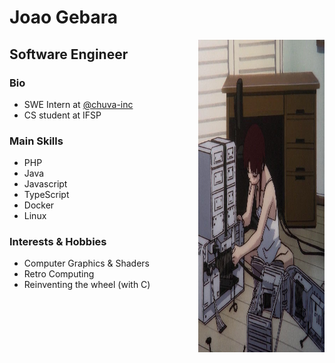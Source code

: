 # Joao Gebara

<div>
    <img align="right" src="index.jpeg" width="40%" height="500px">
</div>

<div style="">
    <h2>Software Engineer</h3>
    <h3>Bio</h3>
    <ul>
        <li>SWE Intern at <a href="https://chuva.net.br/">@chuva-inc</a></li>
        <li>CS student at IFSP</li>
    </ul>
    <h3>Main Skills</h3>
    <ul>
        <li>PHP</li>
        <li>Java</li>
        <li>Javascript</li>
        <li>TypeScript</li>
        <li>Docker</li>
        <li>Linux</li>
    </ul>
    <h3>Interests & Hobbies</h3>
    <ul>
        <li>Computer Graphics & Shaders</li>
        <li>Retro Computing</li>
        <li>Reinventing the wheel (with C)</li>
    <ul>
</div>